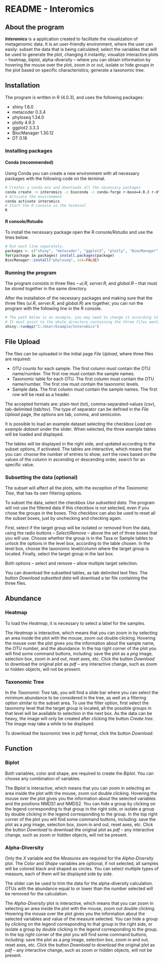 # README - Interomics

## About the program

***Interomics*** is a application created to facilitate the visualization of metagenomic data. It is an user-friendly environment, where the user can easily: subset the data that is being calculated; select the variables that will be used to generate the plot, changing it instantly; visualize interactive plots – heatmap, biplot, alpha-diversity – where you can obtain information by hovering the mouse over the plot, zoom in or out, isolate or hide groups in the plot based on specific characteristics; generate a taxonomic tree.   

## Installation

The program is written in R (4.0.3), and uses the following packages:

- shiny 1.6.0
- metacoder 0.3.4
- phyloseq 1.34.0
- plotly 4.9.3
- ggplot2 3.3.3
- BiocManager 1.30.12
- DT 0.18

### Installing packages

#### Conda (recommended)

Using Conda you can create a new environment with all necessary packages with the following code on the terminal.

```bash
# Creates a conda env and downloads all the necessary packages
conda create -n interomics -c bioconda -c conda-forge r-base=4.0.3 r-dt bioconductor-phyloseq r-plotly r-ggplot2 r-metacoder r-shiny
# Activate the environment
conda activate interomics
# Start the R console in the terminal
R
```

#### R console/Rstudio

To install the necessary package open the R console/Rstudio and use the lines below.

```R
# Run each line separately.
packages <- c("shiny", "metacoder", "ggplot2", "plotly", "BiocManager", "DT")
for(package in packages) install.packages(package)
BiocManager::install("phyloseq", ask=FALSE)
```



### Running the program

The program consists in three files – *ui.R*, *server.R*, and *global.R* – that must be stored together in the same directory.

After the installation of the necessary packages and making sure that the three files (*ui.R*, *server.R*, and *global.R*) are together, you can run the program with the following line in the R console.

```R
# The path below is an example, you may need to change it according to where the files are saved. 
# It must point to the whole directory containing the three files mentioned before. 
shiny::runApp("C:/User/Example/Interomics")
```



## File Upload

The files can be uploaded in the initial page *File Upload*, where three files are required:

- OTU counts for each sample. The first column must contain the OTU name/number. The first row must contain the sample names.
- Taxonomic table for each OTU. The first column must contain the OTU name/number. The first row must contain the taxonomic levels.
- Sample data. The first column must contain the sample names. The first row will be read as a header.

The accepted formats are: plain-text (txt), comma-separated-values (csv), tab-delimited (tab/tsv). The type of separator can be defined in the *File Upload* page, the options are tab, comma, and semicolon.

It is possible to load an example dataset selecting the checkbox *Load an example dataset* under the slider. When selected, the three example tables will be loaded and displayed.

The tables will be displayed in the right side, and updated according to the subset options, if activated. The tables are interactive, which means that you can: choose the number of entries to show, sort the rows based on the values of the column in ascending or descending order, search for an specific value.

### Subsetting the data (optional)

The subset will affect all the plots, with the exception of the *Taxonomic Tree*, that has its own filtering options.

To subset the data, select the checkbox *Use subsetted data*. The program will not use the filtered data if this checkbox is not selected, even if you chose the groups in the boxes. This checkbox can also be used to reset all the subset boxes, just by unchecking and checking again.

First, select if the target group will be isolated or removed from the data, using the radio buttons – *Select*/*Remove* – above the set of three boxes that you will use. Choose whether the group is in the Taxa or Sample tables to unlock the options in the level box, according to the table chosen. In the level box, choose the taxonomic level/column where the target group is located. Finally, select the target group in the last box.

Both options – select and remove – allow multiple target selection.

You can download the subsetted tables, as tab delimited text files. The button *Download subsetted data* will download a tar file containing the three files.



## Abundance

### Heatmap

To load the *Heatmap*, it is necessary to select a label for the samples.

The *Heatmap* is interactive, which means that you can zoom in by selecting an area inside the plot with the mouse, zoom out double clicking. Hovering the mouse over the plot gives you the information about the sample name, the OTU number, and the abundance. In the top right corner of the plot you will find some command buttons, including: save the plot as a *png* image, selection box, zoom in and out, reset axes, etc. Click the button *Download* to download the original plot as *pdf* – any interactive change, such as zoom or hidden objects, will not be present.

### Taxonomic Tree

In the *Taxonomic Tree* tab, you will find a slide bar where you can select the minimum abundance to be considered in the tree, as well as a filtering option similar to the subset area. To use the filter option, first select the taxonomy level that the target group is located, all the possible groups in that level will be available to selection in the next box. As the data can be heavy, the image will only be created after clicking the button *Create tree*. The image may take a while to be displayed.

To download the taxonomic tree in *pdf* format, click the button *Download*.  

## Function

### Biplot

Both variables, color and shape, are required to create the *Biplot*. You can choose any combination of variables.

The *Biplot* is interactive, which means that you can zoom in selecting an area inside the plot with the mouse, zoom out double clicking. Hovering the mouse over the plot gives you the information about the selected variables and the positions NMDS1 and NMDS2. You can hide a group by clicking on the legend corresponding to that group in the right side, or isolate a group by double clicking in the legend corresponding to the group. In the top right corner of the plot you will find some command buttons, including: save the plot as a *png* image, selection box, zoom in and out, reset axes, etc. Click the button *Download* to download the original plot as *pdf* – any interactive change, such as zoom or hidden objects, will not be present.

### Alpha-Diversity

Only the *X* variable and the *Measures* are required for the *Alpha-Diversity* plot. The *Color* and *Shape* variables are optional, if not selected, all samples will be colored black and shaped as circles. You can select multiple types of measure, each of them will be displayed side by side.

The slider can be used to trim the data for the alpha-diversity calculation. OTUs with the abundance equal to or lower than the number selected will be removed for the calculation.

The *Alpha-Diversity* plot is interactive, which means that you can zoom in selecting an area inside the plot with the mouse, zoom out double clicking. Hovering the mouse over the plot gives you the information about the selected variables and value of the measure selected. You can hide a group by clicking on the legend corresponding to that group in the right side, or isolate a group by double clicking in the legend corresponding to the group. In the top right corner of the plot you will find some command buttons, including: save the plot as a *png* image, selection box, zoom in and out, reset axes, etc. Click the button *Download* to download the original plot as *pdf* – any interactive change, such as zoom or hidden objects, will not be present.